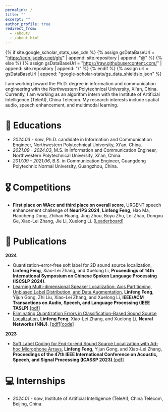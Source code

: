 ```yaml
---
permalink: /
title: ""
excerpt: ""
author_profile: true
redirect_from: 
  - /about/
  - /about.html
---
```


{% if site.google_scholar_stats_use_cdn %}
{% assign gsDataBaseUrl = "https://cdn.jsdelivr.net/gh/" | append: site.repository | append: "@" %}
{% else %}
{% assign gsDataBaseUrl = "https://raw.githubusercontent.com/" | append: site.repository | append: "/" %}
{% endif %}
{% assign url = gsDataBaseUrl | append: "google-scholar-stats/gs_data_shieldsio.json" %}

<span class='anchor' id='about-me'></span>

I am working toward the Ph.D. degree in information and communication engineering with the Northwestern Polytechnical University, Xi'an, China. Currently, I am working as an algorithm intern with the Institute of Artificial Intelligence (TeleAI), China Telecom. My research interests include spatial audio, speech enhancement, and multimodal learning.


# 🏫 Educations
- *2024.03 - now*, Ph.D. candidate in Information and Communication Engineer, Northwestern Polytechnical University, Xi'an, China.
- *2021.09 - 2024.03*, M.S. in Information and Communication Engineer, Northwestern Polytechnical University, Xi'an, China.
- *2017.09 - 2021.06*, B.S. in Communication Engineer, Guangdong Polytechnic Normal University, Guangzhou, China.

# 🎖 Competitions
- **First place on WAcc and third place on overall score**, URGENT speech enhancement challenge of **NeurIPS 2024**, **Linfeng Feng**, Hao Ma, Haocheng Dong, Zhihao Huang, Jing Zhou, Boyu Zhu, Lei Zhao, Dongxu Ge, Xiao-Lei Zhang, Jie Li, Xuelong Li. [[Leaderboard](https://urgent-challenge.com/competitions/5#final_results)]

# 📝 Publications
**2024**
- Quantization-error-free soft label for 2D sound source localization, **Linfeng Feng**, Xiao-Lei Zhang, and Xuelong Li, **Proceedings of 14th International Symposium on Chinese Spoken Language Processing (ISCSLP 2024)**.
- [Learning Multi-dimensional Speaker Localization: Axis Partitioning, Unbiased Label Distribution, and Data Augmentation](https://ieeexplore.ieee.org/document/10609831), **Linfeng Feng**, Yijun Gong, Zhi Liu, Xiao-Lei Zhang, and Xuelong Li, **IEEE/ACM Transactions on Audio, Speech, and Language Processing (IEEE TASLP)**.[[pdf](http://www.xiaolei-zhang.net/papers/Feng%20et%20al.%20-%202024%20-%20Learning%20Multi-Dimensional%20Speaker%20Localization%20Axis%20Partitioning%20,%20Unbiased%20Label%20Distribution%20,%20and%20Data%20Augment.pdf)]
- [Eliminating Quantization Errors in Classification-Based Sound Source Localization](https://www.sciencedirect.com/science/article/pii/S0893608024006038), **Linfeng Feng**, Xiao-Lei Zhang, and Xuelong Li, **Neural Networks (NNJ)**. [[pdf](http://www.xiaolei-zhang.net/papers/Feng,%20Zhang,%20Li%20-%202025%20-%20Eliminating%20quantization%20errors%20in%20classification-based%20sound%20source%20localization.pdf)][[code](https://github.com/linfeng-feng/ULD)]

**2023**
- [Soft Label Coding for End-to-end Sound Source Localization with Ad-hoc Microphone Arrays](https://ieeexplore.ieee.org/abstract/document/10094647), **Linfeng Feng**, Yijun Gong, and Xiao-Lei Zhang, **Proceedings of the 47th IEEE International Conference on Acoustic, Speech, and Signal Processing (ICASSP 2023)**.[[pdf](http://www.xiaolei-zhang.net/papers/Feng,%20Gong,%20Zhang%20-%202023%20-%20SOFT%20LABEL%20CODING%20FOR%20END-TO-END%20SOUND%20SOURCE%20LOCALIZATION%20WITH%20AD-HOC%20MICROPHONE%20ARRAYS%20Linfeng%20Feng%20,%20Yijun.pdf)]



# 💻 Internships
- *2024.01 - now*, Institute of Artificial Intelligence (TeleAI), China Telecom, Beijing, China.
